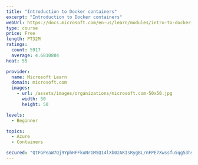 ```yaml
---
title: "Introduction to Docker containers"
excerpt: "Introduction to Docker containers"
webUrl: https://docs.microsoft.com/en-us/learn/modules/intro-to-docker-containers/
type: course
price: Free
length: PT32M
ratings:
  count: 5917
  average: 4.6810884
heat: 55

provider:
  name: Microsoft Learn
  domain: microsoft.com
  images:
    - url: /assets/images/organizations/microsoft.com-50x50.jpg
      width: 50
      height: 50

levels:
  - Beginner

topics:
  - Azure
  - Containers

secured: "QtFGPeaW7Qj9YphHFFkoNr1MSQ14lXb0zAKIsRygBL/nFPE7Xwssfu5qg53hs/6X7YNk5Z3NGgIoQEdsRsdZ4WSfZMgoNGsnDjKGRU9b54W+TKOq4GesPMe4tASLYshkJsRQ9ClGj0/39GjUv87HQ/iXStZKOu5LFRYpNQjqpAM43Y9stJezGu2txThvBFgGkU1YlpOACuFVt4IYGvtjeZYmSoEFXC9dzMyhsjZy6BrpoOG6tJ9gp3cLq3pyJJ1hnozaG3JGoC9JhJD4+1ft0djJ+ACfj3YRzNUyHD7+QLBMjGsaX/6lIuJsIEMNsTL+E6lJ80lM6wFV0eyHY2scDiYNGDuH3ZJv8a014D4fQEdWpI03WnFnmXMNsL4ZcEGmu436I/GERyIQ/PceOmVFCmwVjy2wQxG3XwMKB67aGK8=;4TQWGXhjtpyRSH6iFBM7LA=="
---
```


